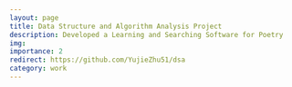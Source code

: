 ```yaml
---
layout: page
title: Data Structure and Algorithm Analysis Project
description: Developed a Learning and Searching Software for Poetry
img: 
importance: 2
redirect: https://github.com/YujieZhu51/dsa
category: work
---
```



